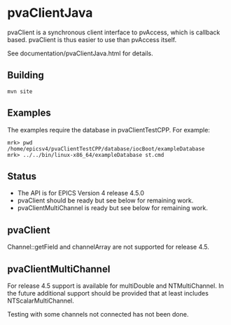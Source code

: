 pvaClientJava
============

pvaClient is a synchronous client interface to pvAccess,
which is callback based.
pvaClient is thus easier to use than pvAccess itself.

See documentation/pvaClientJava.html for details.

Building
--------

    mvn site

Examples
------------

The examples require the database in pvaClientTestCPP.
For example:

    mrk> pwd
    /home/epicsv4/pvaClientTestCPP/database/iocBoot/exampleDatabase
    mrk> ../../bin/linux-x86_64/exampleDatabase st.cmd 

Status
------

* The API is for EPICS Version 4 release 4.5.0
* pvaClient should be ready but see below for remaining work.
* pvaClientMultiChannel is ready but see below for remaining work.


pvaClient
---------------

Channel::getField and channelArray are not supported for release 4.5.

pvaClientMultiChannel
---------------

For release 4.5 support is available for multiDouble and NTMultiChannel.
In the future additional support should be provided that at least includes NTScalarMultiChannel.

Testing with some channels not connected has not been done.

